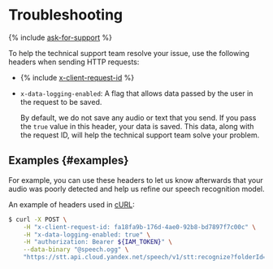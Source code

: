 # Troubleshooting

{% include [ask-for-support](../../_includes/ai-common/ask-for-support.md) %}

To help the technical support team resolve your issue, use the following headers when sending HTTP requests:

* {% include [x-client-request-id](../../_includes/ai-common/x-client-request-id.md) %}
* `x-data-logging-enabled`: A flag that allows data passed by the user in the request to be saved.

   By default, we do not save any audio or text that you send. If you pass the `true` value in this header, your data is saved. This data, along with the request ID, will help the technical support team solve your problem.

## Examples {#examples}

For example, you can use these headers to let us know afterwards that your audio was poorly detected and help us refine our speech recognition model.

An example of headers used in [cURL](https://curl.haxx.se):

```bash
$ curl -X POST \
    -H "x-client-request-id: fa18fa9b-176d-4ae0-92b8-bd7897f7c00c" \
    -H "x-data-logging-enabled: true" \
    -H "authorization: Bearer ${IAM_TOKEN}" \
    --data-binary "@speech.ogg" \
    "https://stt.api.cloud.yandex.net/speech/v1/stt:recognize?folderId=${FOLDER_ID}"
```
